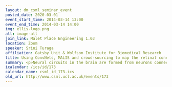 ```yaml
---
layout: dm_csml_seminar_event
posted_date: 2020-03-01
event_start_time: 2014-03-14 13:00
event_end_time: 2014-03-14 14:00
img: ellis-logo.png
alt: image-alt
join_link: Malet Place Engineering 1.03
location: Zoom
speaker: Srini Turaga
affiliation: Gatsby Unit & Wolfson Institute for Biomedical Research
title: Using ConvNets, MALIS and crowd-sourcing to map the retinal connectome.
summary: <p>Neural circuits in the brain are formed from neurons connecting to one another in highly structured ways. However, technological limitations have prevented us from knowing much about the nature of neural connectivity and how it relates to neural computation. We have developed new technology based on 3d electron microscopy, computational image analysis and crowd-sourcing to reconstruct complete wiring diagrams for all the neurons in a piece of brain tissue.</p><p>We have densely reconstructed 950 neurons in the inner plexiform layer of the mouse retina using a combination of machine learning algorithms and human proof-reading. These reconstructions yield hints of the principles underlying neural connectivity and neural computation in the retina. I will briefly describe these results and present the computational methods leading to this work. Our machine learning method for image segmentation is a deep convolutional neural network (ConvNet), which when combined with the novel global cost function for image segmentation (MALIS) yields neuron tracing accuracy approaching that of a single human expert (tracings from multiple human experts are usually combined and proofread to increase tracing accuracy).</p><p>Joint work with Viren Jain, Moritz Helmstaedter, Kevin Briggman, Winfried Denk and Sebastian Seung.</p>
icalendar: /ics/id/173
calendar_name: csml_id_173.ics
old_url: http://www.csml.ucl.ac.uk/events/173
---
```

